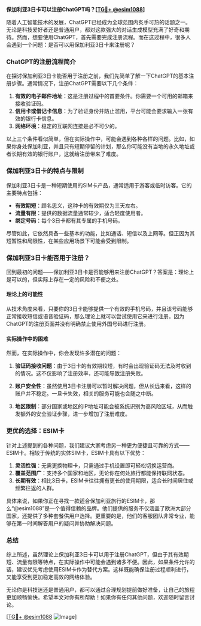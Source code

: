 **保加利亚3日卡可以注册ChatGPT吗？[[TG💪+ @esim1088](https://t.me/s/esim1088)]**

随着人工智能技术的发展，ChatGPT已经成为全球范围内炙手可热的话题之一。无论是科技爱好者还是普通用户，都对这款强大的对话生成模型充满了好奇和期待。然而，想要使用ChatGPT，首先需要完成注册流程。而在这过程中，很多人会遇到一个问题：是否可以用保加利亚3日卡来注册呢？

### ChatGPT的注册流程简介

在探讨保加利亚3日卡能否用于注册之前，我们先简单了解一下ChatGPT的基本注册步骤。通常情况下，注册ChatGPT需要以下几个条件：

1. **有效的电子邮件地址**：这是注册过程中的首要条件。你需要一个可用的邮箱来接收验证码。
2. **信用卡或借记卡信息**：为了验证身份并防止滥用，平台可能会要求输入一张有效的银行卡信息。
3. **网络环境**：稳定的互联网连接是必不可少的。

以上三个条件看似简单，但在实际操作中，可能会遇到各种各样的问题。比如，如果你身处保加利亚，并且只有短期停留的计划，那么你可能没有当地的永久地址或者长期有效的银行账户，这就给注册带来了难度。

### 保加利亚3日卡的特点与限制

保加利亚3日卡是一种短期使用的SIM卡产品，通常适用于游客或临时访客。它的主要特点包括：

- **有效期短**：顾名思义，这种卡的有效期仅为三天左右。
- **流量有限**：提供的数据流量通常较少，适合轻度使用者。
- **绑定号码**：每个3日卡都有其专属的手机号码。

尽管如此，它依然具备一些基本的功能，比如通话、短信以及上网等。但正因为其短暂性和局限性，在某些应用场景下可能会受到限制。

### 保加利亚3日卡能否用于注册？

回到最初的问题——保加利亚3日卡是否能够用来注册ChatGPT？答案是：理论上是可以的，但实际上存在一定的风险和不便之处。

#### 理论上的可能性

从技术角度来看，只要你的3日卡能够提供一个有效的手机号码，并且该号码能够正常接收短信或语音验证码，那么理论上就可以尝试使用它来进行注册。因为ChatGPT的注册页面并没有明确禁止使用外国号码进行注册。

#### 实际操作中的困难

然而，在实际操作中，你会发现许多潜在的问题：

1. **验证码接收问题**：由于3日卡的有效期较短，有时会出现验证码无法及时收到的情况。这不仅影响了注册效率，还可能导致注册失败。
   
2. **账户安全性**：虽然使用3日卡注册可以暂时解决问题，但从长远来看，这样的账户并不稳定。一旦卡失效，相关的服务可能也会随之中断。

3. **地区限制**：部分国家或地区的IP地址可能会被系统识别为高风险区域，从而触发额外的安全验证步骤，进一步增加了注册难度。

### 更优的选择：ESIM卡

针对上述提到的各种问题，我们建议大家考虑另一种更为便捷且可靠的方式——ESIM卡。相较于传统的实体SIM卡，ESIM卡具有以下优势：

1. **灵活性强**：无需更换物理卡，只需通过手机设置即可轻松切换运营商。
2. **覆盖范围广**：支持多个国家和地区，无论你在何处旅行都能保持联网状态。
3. **长期有效**：相比3日卡，ESIM卡往往拥有更长的使用期限，适合长时间居住或频繁往返的人群。

具体来说，如果你正在寻找一款适合保加利亚旅行的ESIM卡，那么“@esim1088”是一个值得信赖的品牌。他们提供的服务不仅涵盖了欧洲大部分国家，还提供了多种套餐供用户选择。更重要的是，他们的客服团队非常专业，能够在第一时间解答用户的疑问并协助解决问题。

### 总结

综上所述，虽然理论上保加利亚3日卡可以用于注册ChatGPT，但由于其有效期短、流量有限等特点，在实际操作中可能会遇到诸多不便。因此，如果条件允许的话，建议优先考虑使用ESIM卡作为替代方案。这样既能确保注册过程顺利进行，又能享受到更加稳定高效的网络体验。

无论你是科技迷还是普通用户，都可以通过合理规划提前做好准备，让自己的旅程更加顺畅愉快。希望本文对你有所帮助！如果你有任何其他问题，欢迎随时留言讨论。

[[TG💪+ @esim1088](https://t.me/s/esim1088) ![Image](https://i.postimg.cc/4NQfJmqS/Snipaste-2025-05-13-00-14-12.png)]